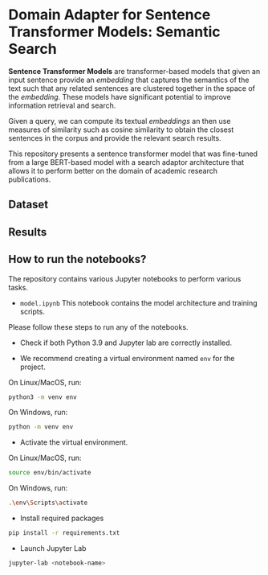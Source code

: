 # Domain Adapter for Sentence Transformer Models: Semantic Search

**Sentence Transformer Models** are transformer-based models that given an input sentence provide an _embedding_ that captures the semantics of the text such that any related sentences are clustered together in the space of the _embedding_. These models have significant potential to improve information retrieval and search.

Given a query, we can compute its textual _embeddings_ an then use measures of similarity such as cosine similarity to obtain the closest sentences in the corpus and provide the relevant search results.

This repository presents a sentence transformer model that was fine-tuned from a large BERT-based model with a search adaptor architecture that allows it to perform better on the domain of academic research publications.

## Dataset

## Results

## How to run the notebooks?

The repository contains various Jupyter notebooks to perform various tasks.

- `model.ipynb` This notebook contains the model architecture and training scripts.

Please follow these steps to run any of the notebooks.

- Check if both Python 3.9 and Jupyter lab are correctly installed.

- We recommend creating a virtual environment named `env` for the project.

On Linux/MacOS, run:

```sh
python3 -m venv env
```

On Windows, run:

```sh
python -m venv env
```

- Activate the virtual environment.

On Linux/MacOS, run:

```sh
source env/bin/activate
```

On Windows, run:

```sh
.\env\Scripts\activate
```

- Install required packages

```sh
pip install -r requirements.txt
```

- Launch Jupyter Lab

```sh
jupyter-lab <notebook-name>
```
